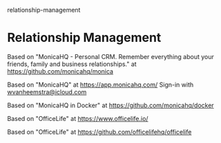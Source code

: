 relationship-management
# Relationship Management

Based on "MonicaHQ - Personal CRM. Remember everything about your friends, family and business relationships." at https://github.com/monicahq/monica

Based on "MonicaHQ" at https://app.monicahq.com/ Sign-in with wvanheemstra@icloud.com

Based on "MonicaHQ in Docker" at https://github.com/monicahq/docker

Based on "OfficeLife" at https://www.officelife.io/

Based on "OfficeLife" at https://github.com/officelifehq/officelife
